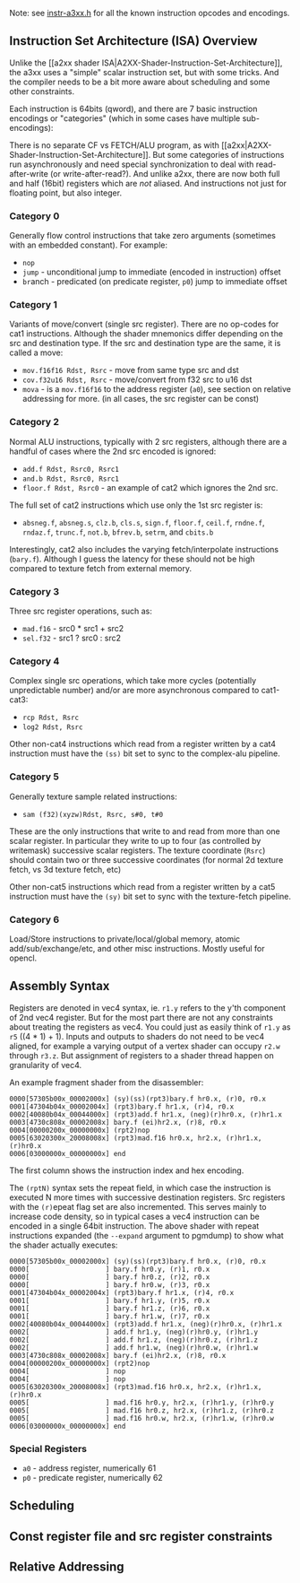 Note: see [instr-a3xx.h](https://github.com/freedreno/freedreno/blob/master/includes/instr-a3xx.h) for all the known instruction opcodes and encodings.

## Instruction Set Architecture (ISA) Overview
Unlike the [[a2xx shader ISA|A2XX-Shader-Instruction-Set-Architecture]], the a3xx uses a "simple" scalar instruction set, but with some tricks.  And the compiler needs to be a bit more aware about scheduling and some other constraints.

Each instruction is 64bits (qword), and there are 7 basic instruction encodings or "categories" (which in some cases have multiple sub-encodings):

There is no separate CF vs FETCH/ALU program, as with [[a2xx|A2XX-Shader-Instruction-Set-Architecture]].  But some categories of instructions run asynchronously and need special synchronization to deal with read-after-write (or write-after-read?).  And unlike a2xx, there are now both full and half (16bit) registers which are *not* aliased.  And instructions not just for floating point, but also integer.

### Category 0
Generally flow control instructions that take zero arguments (sometimes with an embedded constant).  For example: 
* `nop`
* `jump` - unconditional jump to immediate (encoded in instruction) offset
* `br`anch - predicated (on predicate register, `p0`) jump to immediate offset

### Category 1
Variants of move/convert (single src register).  There are no op-codes for cat1 instructions.  Although the shader mnemonics differ depending on the src and destination type.  If the src and destination type are the same, it is called a move:
* `mov.f16f16 Rdst, Rsrc` - move from same type src and dst
* `cov.f32u16 Rdst, Rsrc` - move/convert from f32 src to u16 dst
* `mova` -  is a `mov.f16f16` to the address register (`a0`), see section on relative addressing for more.
(in all cases, the src register can be const)

### Category 2
Normal ALU instructions, typically with 2 src registers, although there are a handful of cases where the 2nd src encoded is ignored:
* `add.f Rdst, Rsrc0, Rsrc1`
* `and.b Rdst, Rsrc0, Rsrc1`
* `floor.f Rdst, Rsrc0` - an example of cat2 which ignores the 2nd src.

The full set of cat2 instructions which use only the 1st src register is:
* `absneg.f`, `absneg.s`, `clz.b`, `cls.s`, `sign.f`, `floor.f`, `ceil.f`, `rndne.f`, `rndaz.f`, `trunc.f`, `not.b`, `bfrev.b`, `setrm`, and `cbits.b`

Interestingly, cat2 also includes the varying fetch/interpolate instructions (`bary.f`).  Although I guess the latency for these should not be high compared to texture fetch from external memory.

### Category 3
Three src register operations, such as:
* `mad.f16` - src0 * src1 + src2
* `sel.f32` - src1 ? src0 : src2

### Category 4
Complex single src operations, which take more cycles (potentially unpredictable number) and/or are more asynchronous compared to cat1-cat3:
* `rcp Rdst, Rsrc`
* `log2 Rdst, Rsrc`

Other non-cat4 instructions which read from a register written by a cat4 instruction must have the `(ss)` bit set to sync to the complex-alu pipeline.
### Category 5
Generally texture sample related instructions:
* `sam (f32)(xyzw)Rdst, Rsrc, s#0, t#0`

These are the only instructions that write to and read from more than one scalar register.  In particular they write to up to four (as controlled by writemask) successive scalar registers.  The texture coordinate (`Rsrc`) should contain two or three successive coordinates (for normal 2d texture fetch, vs 3d texture fetch, etc)

Other non-cat5 instructions which read from a register written by a cat5 instruction must have the `(sy)` bit set to sync with the texture-fetch pipeline.

### Category 6
Load/Store instructions to private/local/global memory, atomic add/sub/exchange/etc, and other misc instructions.  Mostly useful for opencl.

## Assembly Syntax
Registers are denoted in vec4 syntax, ie. `r1.y` refers to the y'th component of 2nd vec4 register.  But for the most part there are not any constraints about treating the registers as vec4.  You could just as easily think of `r1.y` as `r5` ((4 * 1) + 1).  Inputs and outputs to shaders do not need to be vec4 aligned, for example a varying output of a vertex shader can occupy `r2.w` through `r3.z`.  But assignment of registers to a shader thread happen on granularity of vec4.

An example fragment shader from the disassembler:
```
0000[57305b00x_00002000x] (sy)(ss)(rpt3)bary.f hr0.x, (r)0, r0.x
0001[47304b04x_00002004x] (rpt3)bary.f hr1.x, (r)4, r0.x
0002[40080b04x_00044000x] (rpt3)add.f hr1.x, (neg)(r)hr0.x, (r)hr1.x
0003[4730c808x_00002008x] bary.f (ei)hr2.x, (r)8, r0.x
0004[00000200x_00000000x] (rpt2)nop
0005[63020300x_20008008x] (rpt3)mad.f16 hr0.x, hr2.x, (r)hr1.x, (r)hr0.x
0006[03000000x_00000000x] end
```
The first column shows the instruction index and hex encoding.

The `(rptN)` syntax sets the repeat field, in which case the instruction is executed N more times with successive destination registers.  Src registers with the `(r)`epeat flag set are also incremented.  This serves mainly to increase code density, so in typical cases a vec4 instruction can be encoded in a single 64bit instruction.  The above shader with repeat instructions expanded (the `--expand` argument to pgmdump) to show what the shader actually executes:
```
0000[57305b00x_00002000x] (sy)(ss)(rpt3)bary.f hr0.x, (r)0, r0.x
0000[                   ] bary.f hr0.y, (r)1, r0.x
0000[                   ] bary.f hr0.z, (r)2, r0.x
0000[                   ] bary.f hr0.w, (r)3, r0.x
0001[47304b04x_00002004x] (rpt3)bary.f hr1.x, (r)4, r0.x
0001[                   ] bary.f hr1.y, (r)5, r0.x
0001[                   ] bary.f hr1.z, (r)6, r0.x
0001[                   ] bary.f hr1.w, (r)7, r0.x
0002[40080b04x_00044000x] (rpt3)add.f hr1.x, (neg)(r)hr0.x, (r)hr1.x
0002[                   ] add.f hr1.y, (neg)(r)hr0.y, (r)hr1.y
0002[                   ] add.f hr1.z, (neg)(r)hr0.z, (r)hr1.z
0002[                   ] add.f hr1.w, (neg)(r)hr0.w, (r)hr1.w
0003[4730c808x_00002008x] bary.f (ei)hr2.x, (r)8, r0.x
0004[00000200x_00000000x] (rpt2)nop
0004[                   ] nop
0004[                   ] nop
0005[63020300x_20008008x] (rpt3)mad.f16 hr0.x, hr2.x, (r)hr1.x, (r)hr0.x
0005[                   ] mad.f16 hr0.y, hr2.x, (r)hr1.y, (r)hr0.y
0005[                   ] mad.f16 hr0.z, hr2.x, (r)hr1.z, (r)hr0.z
0005[                   ] mad.f16 hr0.w, hr2.x, (r)hr1.w, (r)hr0.w
0006[03000000x_00000000x] end
```

### Special Registers
* `a0` - address register, numerically 61
* `p0` - predicate register, numerically 62

## Scheduling

## Const register file and src register constraints

## Relative Addressing
